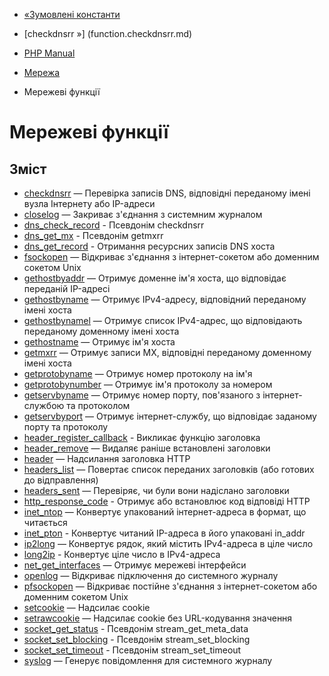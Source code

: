 - [«Зумовлені константи](network.constants.md)
- [checkdnsrr »] (function.checkdnsrr.md)

- [PHP Manual](index.md)
- [Мережа](book.network.md)
- Мережеві функції

# Мережеві функції

## Зміст

- [checkdnsrr](function.checkdnsrr.md) — Перевірка записів DNS,
відповідні переданому імені вузла Інтернету або IP-адреси
- [closelog](function.closelog.md) — Закриває з'єднання з
системним журналом
- [dns_check_record](function.dns-check-record.md) - Псевдонім
checkdnsrr
- [dns_get_mx](function.dns-get-mx.md) - Псевдонім getmxrr
- [dns_get_record](function.dns-get-record.md) - Отримання ресурсних
записів DNS хоста
- [fsockopen](function.fsockopen.md) — Відкриває з'єднання з
інтернет-сокетом або доменним сокетом Unix
- [gethostbyaddr](function.gethostbyaddr.md) — Отримує доменне ім'я
хоста, що відповідає переданій IP-адресі
- [gethostbyname](function.gethostbyname.md) — Отримує IPv4-адресу,
відповідний переданому імені хоста
- [gethostbynamel](function.gethostbynamel.md) — Отримує список
IPv4-адрес, що відповідають переданому доменному імені хоста
- [gethostname](function.gethostname.md) — Отримує ім'я хоста
- [getmxrr](function.getmxrr.md) — Отримує записи MX,
відповідні переданому доменному імені хоста
- [getprotobyname](function.getprotobyname.md) — Отримує номер
протоколу на ім'я
- [getprotobynumber](function.getprotobynumber.md) — Отримує ім'я
протоколу за номером
- [getservbyname](function.getservbyname.md) — Отримує номер порту,
пов'язаного з інтернет-службою та протоколом
- [getservbyport](function.getservbyport.md) — Отримує
інтернет-службу, що відповідає заданому порту та протоколу
- [header_register_callback](function.header-register-callback.md) -
Викликає функцію заголовка
- [header_remove](function.header-remove.md) — Видаляє раніше
встановлені заголовки
- [header](function.header.md) — Надсилання заголовка HTTP
- [headers_list](function.headers-list.md) — Повертає список
переданих заголовків (або готових до відправлення)
- [headers_sent](function.headers-sent.md) — Перевіряє, чи були вони
надіслано заголовки
- [http_response_code](function.http-response-code.md) - Отримує
або встановлює код відповіді HTTP
- [inet_ntop](function.inet-ntop.md) — Конвертує упакований
інтернет-адреса в формат, що читається
- [inet_pton](function.inet-pton.md) - Конвертує читаний
IP-адреса в його упаковані in_addr
- [ip2long](function.ip2long.md) — Конвертує рядок, який містить
IPv4-адреса в ціле число
- [long2ip](function.long2ip.md) - Конвертує ціле число в
IPv4-адреса
- [net_get_interfaces](function.net-get-interfaces.md) — Отримує
мережеві інтерфейси
- [openlog](function.openlog.md) — Відкриває підключення до системного
журналу
- [pfsockopen](function.pfsockopen.md) — Відкриває постійне
з'єднання з інтернет-сокетом або доменним сокетом Unix
- [setcookie](function.setcookie.md) — Надсилає cookie
- [setrawcookie](function.setrawcookie.md) — Надсилає cookie без
URL-кодування значення
- [socket_get_status](function.socket-get-status.md) - Псевдонім
stream_get_meta_data
- [socket_set_blocking](function.socket-set-blocking.md) - Псевдонім
stream_set_blocking
- [socket_set_timeout](function.socket-set-timeout.md) - Псевдонім
stream_set_timeout
- [syslog](function.syslog.md) — Генерує повідомлення для системного
журналу
